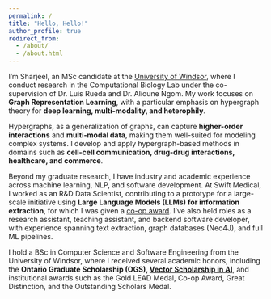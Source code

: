 ```yaml
---
permalink: /
title: "Hello, Hello!"
author_profile: true
redirect_from: 
  - /about/
  - /about.html
---
```


I’m Sharjeel, an MSc candidate at the [University of Windsor](https://www.uwindsor.ca), where I conduct research in the Computational Biology Lab under the co-supervision of Dr. Luis Rueda and Dr. Alioune Ngom. My work focuses on **Graph Representation Learning**, with a particular emphasis on hypergraph theory for **deep learning, multi-modality, and heterophily**.

Hypergraphs, as a generalization of graphs, can capture **higher-order interactions** and **multi-modal data**, making them well-suited for modeling complex systems. I develop and apply hypergraph-based methods in domains such as **cell-cell communication, drug-drug interactions, healthcare, and commerce**.

Beyond my graduate research, I have industry and academic experience across machine learning, NLP, and software development. At Swift Medical, I worked as an R&D Data Scientist, contributing to a prototype for a large-scale initiative using **Large Language Models (LLMs) for information extraction**, for which I was given a [co-op award](https://www.uwindsor.ca/dailynews/full-issue/2024-03-22). I’ve also held roles as a research assistant, teaching assistant, and backend software developer, with experience spanning text extraction, graph databases (Neo4J), and full ML pipelines.

I hold a BSc in Computer Science and Software Engineering from the University of Windsor, where I received several academic honors, including the **Ontario Graduate Scholarship (OGS), [Vector Scholarship in AI](https://vectorinstitute.ai/ontario-ai-talent-gets-2-1-million-boost-as-vector-institute-awards-120-graduate-scholarships/)**, and institutional awards such as the Gold LEAD Medal, Co-op Award, Great Distinction, and the Outstanding Scholars Medal.



